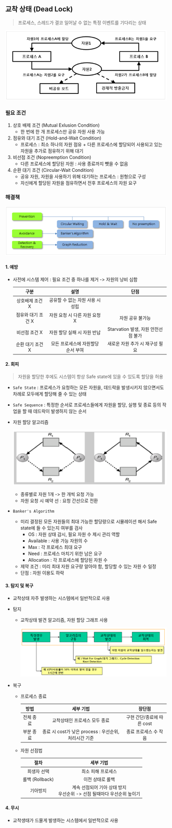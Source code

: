 ## 교착 상태 (Dead Lock)

> 프로세스, 스레드가 결코 일어날 수 없는 특정 이벤트를 기다리는 상태

![image-20211017234113129](img/image-20211017234113129.png)



### 필요 조건

1. 상호 배제 조건 (Mutual Exlusion Condition)
   - 한 번에 한 개 프로세스만 공유 자원 사용 가능
2. 점유와 대기 조건 (Hold-and-Wait Condition)
   - 프로세스 : 최소 하나의 자원 점유 + 다른 프로세스에 할당되어 사용되고 있는 자원을 추가로 점유하기 위해 대기
3. 비선점 조건 (Nopreemption Condition)
   - 다른 프로세스에 할당된 자원 : 사용 종료까지 뺏을 수 없음
4. 순환 대기 조건 (Circular-Wait Condition)
   - 공유 자원, 자원을 사용하기 위해 대기하는 프로세스 : 원형으로 구성 
   - 자신에게 할당된 자원을 점유하면서 전후 프로세스의 자원 요구



### 해결책

![image-20211017234137793](img/image-20211017234137793.png)

#### 1. 예방

- 사전에 시스템 제어 : 필요 조건 중 하나를 제거 -> 자원의 낭비 심함

  |        구분        |                설명                |                단점                 |
  | :----------------: | :--------------------------------: | :---------------------------------: |
  |  상호배제 조건 X   |  공유할 수 없는 자원 사용 시 성립  |                                     |
  | 점유와 대기 조건 X |   자원 요청 시 다른 자원 요청 X    |          자원 공유 불가능           |
  |   비선점 조건 X    |    자원 할당 실패 시 자원 반납     | Starvation 발생, 자원 안전선점 불가 |
  |  순환 대기 조건 X  | 모든 프로세스에 자원할당 순서 부여 |   새로운 자원 추가 시 재구성 필요   |

#### 2. 회피

> 자원을 할당한 후에도 시스템이 항상 Safe state에 있을 수 있도록 할당을 허용

- `Safe State` : 프로세스가 요청하는 모든 자원을, 데드락을 발생시키지 않으면서도 차례로 모두에게 할당해 줄 수 있는 상태

- `Safe Sequence` : 특정한 순서로 프로세스들에게 자원을 할당, 실행 및 종료 등의 작업을 할 때 데드락이 발생하지 않는 순서

- 자원 할당 알고리즘

  ![image-20211017234426424](img/image-20211017234426424.png)

  - 종류별로 자원 1개 -> 한 개씩 요청 가능
  - 자원 요청 시 예약 선 : 요청 간선으로 전환

- `Banker's Algorithm` 

  - 미리 결정된 모든 자원들의 최대 가능한 할당량으로 시뮬레이션 해서 Safe state에 들 수 있는지 여부를 검사
    - OS : 자원 상태 감시, 필요 자원 수 제시 관리 역할
    - Available : 사용 가능 자원의 수
    - Max : 각 프로세스 최대 요구
    - Need : 프로세스 마치기 위한 남은 요구
    - Allocation : 각 프로세스에 할당된 자원 수
  - 제약 조건 : 미리 최대 자원 요구량 알아야 함, 할당할 수 있는 자원 수 일정
  - 단점 : 자원 이용도 하락

#### 3. 탐지 및 복구

- 교착상태 자주 발생하는 시스템에서 일반적으로 사용

- 탐지

  - 교착상태 발견 알고리즘, 자원 할당 그래프 사용

    ![image-20211017234638720](img/image-20211017234638720.png)

- 복구

  - 프로세스 종료

    |   방법    |                       세부 기법                       |           장단점           |
    | :-------: | :---------------------------------------------------: | :------------------------: |
    | 전체 종료 |             교착상태인 프로세스 모두 종료             | 구현 간단/종료에 따른 cost |
    | 부분 종료 | 종료 시 cost가 낮은 process : 우선순위, 처리시간 기준 |   종료 프로세스 수 작음    |

  - 자원 선점법

    |      절차       |                          세부 기법                           |
    | :-------------: | :----------------------------------------------------------: |
    |   희생자 선택   |                      최소 피해 프로세스                      |
    | 롤백 (Rollback) |                       이전 상태로 롤백                       |
    |    기아방지     | 계속 선점되어 기아 상태 방지<br />우선순위 -> 선점 될때마다 우선순위 높이기 |

    

#### 4. 무시

- 교착생태가 드물게 발생하는 시스템에서 일반적으로 사용



